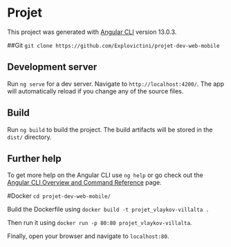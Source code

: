 # Projet

This project was generated with [Angular CLI](https://github.com/angular/angular-cli) version 13.0.3.

##Git
`git clone https://github.com/Explovictini/projet-dev-web-mobile`

## Development server

Run `ng serve` for a dev server. Navigate to `http://localhost:4200/`. The app will automatically reload if you change any of the source files.

## Build

Run `ng build` to build the project. The build artifacts will be stored in the `dist/` directory.


## Further help

To get more help on the Angular CLI use `ng help` or go check out the [Angular CLI Overview and Command Reference](https://angular.io/cli) page.


#Docker
`cd projet-dev-web-mobile/`

Build the Dockerfile using `docker build -t projet_vlaykov-villalta .`

Then run it using `docker run -p 80:80 projet_vlaykov-villalta`.

Finally, open your browser and navigate to `localhost:80`.
